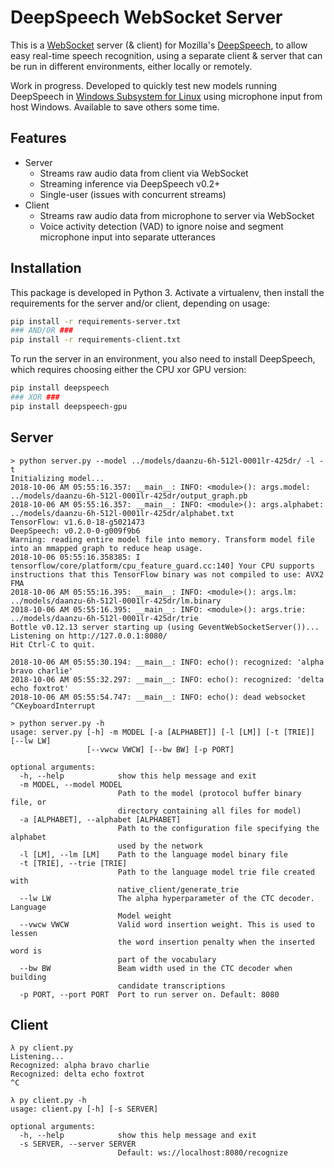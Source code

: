 # DeepSpeech WebSocket Server

This is a [WebSocket](https://en.wikipedia.org/wiki/WebSocket) server (& client) for Mozilla's [DeepSpeech](https://github.com/mozilla/DeepSpeech), to allow easy real-time speech recognition, using a separate client & server that can be run in different environments, either locally or remotely.

Work in progress. Developed to quickly test new models running DeepSpeech in [Windows Subsystem for Linux](https://docs.microsoft.com/en-us/windows/wsl/about) using microphone input from host Windows. Available to save others some time.

## Features

* Server
    - Streams raw audio data from client via WebSocket
    - Streaming inference via DeepSpeech v0.2+
    - Single-user (issues with concurrent streams)
* Client
    - Streams raw audio data from microphone to server via WebSocket
    - Voice activity detection (VAD) to ignore noise and segment microphone input into separate utterances

## Installation

This package is developed in Python 3.
Activate a virtualenv, then install the requirements for the server and/or client, depending on usage:

```bash
pip install -r requirements-server.txt
### AND/OR ###
pip install -r requirements-client.txt
```

To run the server in an environment, you also need to install DeepSpeech, which requires choosing either the CPU xor GPU version:

```bash
pip install deepspeech
### XOR ###
pip install deepspeech-gpu
```

## Server

```
> python server.py --model ../models/daanzu-6h-512l-0001lr-425dr/ -l -t
Initializing model...
2018-10-06 AM 05:55:16.357: __main__: INFO: <module>(): args.model: ../models/daanzu-6h-512l-0001lr-425dr/output_graph.pb
2018-10-06 AM 05:55:16.357: __main__: INFO: <module>(): args.alphabet: ../models/daanzu-6h-512l-0001lr-425dr/alphabet.txt
TensorFlow: v1.6.0-18-g5021473
DeepSpeech: v0.2.0-0-g009f9b6
Warning: reading entire model file into memory. Transform model file into an mmapped graph to reduce heap usage.
2018-10-06 05:55:16.358385: I tensorflow/core/platform/cpu_feature_guard.cc:140] Your CPU supports instructions that this TensorFlow binary was not compiled to use: AVX2 FMA
2018-10-06 AM 05:55:16.395: __main__: INFO: <module>(): args.lm: ../models/daanzu-6h-512l-0001lr-425dr/lm.binary
2018-10-06 AM 05:55:16.395: __main__: INFO: <module>(): args.trie: ../models/daanzu-6h-512l-0001lr-425dr/trie
Bottle v0.12.13 server starting up (using GeventWebSocketServer())...
Listening on http://127.0.0.1:8080/
Hit Ctrl-C to quit.

2018-10-06 AM 05:55:30.194: __main__: INFO: echo(): recognized: 'alpha bravo charlie'
2018-10-06 AM 05:55:32.297: __main__: INFO: echo(): recognized: 'delta echo foxtrot'
2018-10-06 AM 05:55:54.747: __main__: INFO: echo(): dead websocket
^CKeyboardInterrupt
```

```
> python server.py -h
usage: server.py [-h] -m MODEL [-a [ALPHABET]] [-l [LM]] [-t [TRIE]] [--lw LW]
                 [--vwcw VWCW] [--bw BW] [-p PORT]

optional arguments:
  -h, --help            show this help message and exit
  -m MODEL, --model MODEL
                        Path to the model (protocol buffer binary file, or
                        directory containing all files for model)
  -a [ALPHABET], --alphabet [ALPHABET]
                        Path to the configuration file specifying the alphabet
                        used by the network
  -l [LM], --lm [LM]    Path to the language model binary file
  -t [TRIE], --trie [TRIE]
                        Path to the language model trie file created with
                        native_client/generate_trie
  --lw LW               The alpha hyperparameter of the CTC decoder. Language
                        Model weight
  --vwcw VWCW           Valid word insertion weight. This is used to lessen
                        the word insertion penalty when the inserted word is
                        part of the vocabulary
  --bw BW               Beam width used in the CTC decoder when building
                        candidate transcriptions
  -p PORT, --port PORT  Port to run server on. Default: 8080
```

## Client

```
λ py client.py
Listening...
Recognized: alpha bravo charlie
Recognized: delta echo foxtrot
^C
```

```
λ py client.py -h
usage: client.py [-h] [-s SERVER]

optional arguments:
  -h, --help            show this help message and exit
  -s SERVER, --server SERVER
                        Default: ws://localhost:8080/recognize
```
